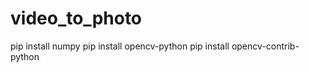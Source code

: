  video_to_photo
 ==============
pip install numpy
pip install opencv-python
pip install opencv-contrib-python
